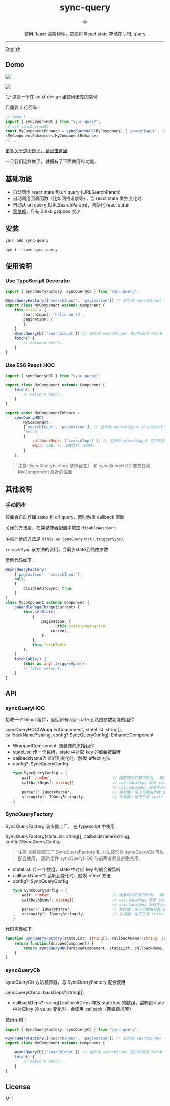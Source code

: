 <div align="center">
  <h1>sync-query</h1>

  ❄️

  使用 React 高阶组件，实现将 React state 存储在 URL query
</div>

<hr />

[English](./README-English.md)

## Demo

![](./gif/syncToQuery.gif)

![](./gif/autoCall.gif)

^_^ 这是一个在 antd-design 里使用该库的实例

只需要 3 行代码！

```js
// import
import { syncQueryHOC } from "sync-query";
// use syncQueryHOC
const MyComponentEnhance = syncQueryHOC(MyComponent, ['searchInput', 'pagination'], 'fetch');
<MyComponentEnhance></MyComponentEnhance>
//...
```

[更多关于这个例子，请点击这里](https://github.com/NeoYo/sync-query/tree/master/examples/antd/antd-demo)

一旦我们这样做了，就拥有了下面使用的功能。

## 基础功能

- 自动同步 react state 到 url query (URLSearchParam)
- 自动调用回调函数（比如网络请求等），当 react state 发生变化时.
- 自动从 url query (URLSearchParam)，初始化 react state 
- [零依赖](./PREF.md)，只有 2.8kb gzipped 大小

## 安装

`yarn add sync-query`

`npm i --save sync-query`

## 使用说明

### Use TypeScript Decorator

```typescript
import { SyncQueryFactory, syncQueryCb } from "sync-query";

@SyncQueryFactory(['searchInput', 'pagination']) // 监听到 searchInput 或 pagination 变化时同步到 URL query
export class MyComponent extends Component {
    this.state = {
        searchInput: 'hello world',
        pagination: {
        },
    }
    @syncQueryCb(['searchInput']) // 监听到 searchInput 变化时调用 fetch 函数
    fetch() {
        // network fetch...
    }
}
```

### Use ES6 React HOC

``` js
import { syncQueryHOC } from "sync-query";

export class MyComponent extends Component {
    fetch() {
        // network fetch...
    }
}

export const MyComponentEnhance = 
    syncQueryHOC(
        MyComponent,
        ['searchInput', 'pagination'], // 监听到 searchInput 或 pagination 变化时同步到 URL query
        'fetch',
        {
            callbackDeps: ['searchInput'], // 监听到 searchInput 变化时调用 fetch 函数
            wait: 600, // 函数防抖，600ms
        }
    );
```

> 注意: SyncQueryFactory 装饰器工厂 和 syncQueryHOC 要放在离 MyComponent 最近的位置

## 其他说明

### 手动同步

该库会自动存储 state 到 url query，同时触发 callback 函数

关闭的方法是，在类装饰器配置中增加 `disableAutoSync`

手动同步的方法是 `(this as SyncQueryHost).triggerSync)`,

`triggerSync` 该方法的调用，会同步state到路由参数

示例代码如下：

```typescript
@SyncQueryFactory(
    ['pagination', 'searchInput'],
    null,
    {
        disableAutoSync: true
    }
)
class MyComponent extends Component {
    onHandlePageChange(current) {
        this.setState(
            {
                pagination: {
                    ...this.state.pagination,
                    current,
                },
            },
            this.fetchTable
        );
    }
    fetchTable() {
        (this as any).triggerSync();
        // fetch network...
    }
}
```

## API

### syncQueryHOC

接收一个 React 组件，返回带有同步 state 到路由参数功能的组件

syncQueryHOC(WrappedComponent, stateList: string[], callbackName?:string, config?:SyncQueryConfig): EnhanceComponent

- WrappedComponent: 被装饰的原始组件
- stateList: 传一个数组，state 中对应 key 的值会被监听
- callbackName?: 监听到变化时，触发 effect 方法
- config?: SyncQueryConfig
    ```typescript
    type SyncQueryConfig = {
        wait: number,                           // 函数防抖的等待时间， 单位 ms
        callbackDeps?: string[],                // callbackDeps 存放 state key 的数组，监听到 state 中对应key 的 value 变化时，会调用 callback（网络请求等）
                                                // callbackDeps 没有传入时，默认监听的内容等于 stateList
        parser?: IQueryParser,                  // 解析器：用于将路由参数 query 解析到 state，默认是 JSON.parse
        stringify?: IQueryStringify,            // 生成器：用于生成 state 对应的 query 字符串，默认是 JSON.stringify
    }
    ```

### SyncQueryFactory

SyncQueryFactory 装饰器工厂， 在 typescript 中使用

SyncQueryFactory(stateList: string[], callbackName?:string, config?:SyncQueryConfig) 

> 注意 类装饰器工厂 SyncQueryFactory 和 方法装饰器 syncQueryCb 可以配合使用， 高阶组件 syncQueryHOC 与前两者尽量避免共用。

- stateList: 传一个数组，state 中对应 key 的值会被监听
- callbackName?: 监听到变化时，触发 effect 方法
- config?: SyncQueryConfig
    ```typescript
    type SyncQueryConfig = {
        wait: number,                           // 函数防抖的等待时间， 单位 ms
        callbackDeps?: string[],                // callbackDeps 存放 state key 的数组，监听到 state 中对应key 的 value 变化时，会调用 callback（网络请求等）
                                                // callbackDeps 没有传入时，默认监听的内容等于 stateList
        parser?: IQueryParser,                  // 解析器：用于将路由参数 query 解析到 state，默认是 JSON.parse
        stringify?: IQueryStringify,            // 生成器：用于生成 state 对应的 query 字符串，默认是 JSON.stringify
    }
    ```

代码实现如下：

```typescript
function SyncQueryFactory(stateList: string[], callbackName?:string, config?:SyncQueryConfig) {
    return function(WrappedComponent) {
        return syncQueryHOC(WrappedComponent, stateList, callbackName, config);
    }
}
```

### syncQueryCb

syncQueryCb 方法装饰器，与 SyncQueryFactory 配合使用

syncQueryCb(callbackDeps?:string[])

- callbackDeps?: string[]  callbackDeps 存放 state key 的数组，监听到 state 中对应key 的 value 变化时，会调用 callback（网络请求等）

使用示例： 

```typescript
import { SyncQueryFactory, syncQueryCb } from "sync-query";

@SyncQueryFactory(['searchInput', 'pagination']) // 监听到 searchInput 或 pagination 变化时同步到 URL query
export class MyComponent extends Component {

    @syncQueryCb(['searchInput']) // 监听到 searchInput 变化时调用 fetch 函数
    fetch() {
        // network fetch...
    }
}
```

## License

MIT

